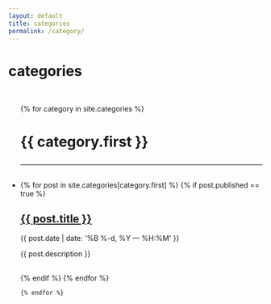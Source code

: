 ```yaml
---
layout: default
title: categories
permalink: /category/
---
```


<div class="header-bar">
  <h1>categories</h1>
  <br/>
</div>


<ul class="post-list">
    {% for category in site.categories %}
    <h1><p class="post-title">{{ category.first }}</p></h1>
      <hr>
      <br/>
      <li>
      {% for post in site.categories[category.first] %}
        {% if post.published == true %}
            <h2><a href="{{ post.url | prepend: site.baseurl }}">{{ post.title }}</a></h2>
            <p class="post-meta">{{ post.date | date: '%B %-d, %Y — %H:%M' }}</p>
            <p>{{ post.description }}</p>
            <br/>
        {% endif %}
      {% endfor %}
      </li>
      
    {% endfor %}
</ul>
